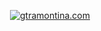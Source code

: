 <p align="center">
	<a href="https://gtramontina.com">
		<img alt="gtramontina.com" src="https://gist.githubusercontent.com/gtramontina/4c1decfeb64a03ce98cfdcd64ef732f0/raw/32797d02f5b439aeddbfd629c9a2514d69932169/gtramontina.com.svg">
	</a>
</p>
